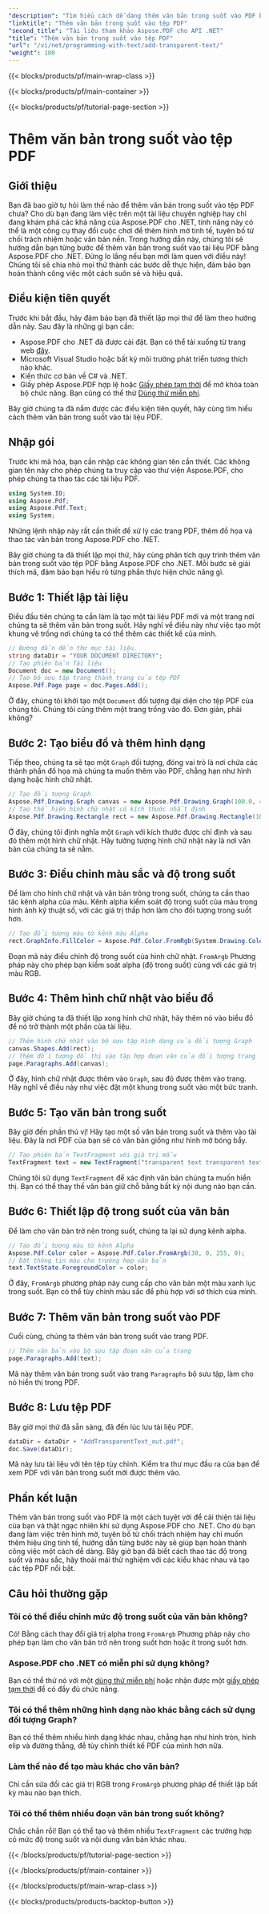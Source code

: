 ```yaml
---
"description": "Tìm hiểu cách dễ dàng thêm văn bản trong suốt vào PDF bằng Aspose.PDF cho .NET với hướng dẫn toàn diện này. Hướng dẫn từng bước để đạt được độ trong suốt hoàn hảo."
"linktitle": "Thêm văn bản trong suốt vào tệp PDF"
"second_title": "Tài liệu tham khảo Aspose.PDF cho API .NET"
"title": "Thêm văn bản trong suốt vào tệp PDF"
"url": "/vi/net/programming-with-text/add-transparent-text/"
"weight": 100
---
```


{{< blocks/products/pf/main-wrap-class >}}

{{< blocks/products/pf/main-container >}}

{{< blocks/products/pf/tutorial-page-section >}}

# Thêm văn bản trong suốt vào tệp PDF

## Giới thiệu

Bạn đã bao giờ tự hỏi làm thế nào để thêm văn bản trong suốt vào tệp PDF chưa? Cho dù bạn đang làm việc trên một tài liệu chuyên nghiệp hay chỉ đang khám phá các khả năng của Aspose.PDF cho .NET, tính năng này có thể là một công cụ thay đổi cuộc chơi để thêm hình mờ tinh tế, tuyên bố từ chối trách nhiệm hoặc văn bản nền. Trong hướng dẫn này, chúng tôi sẽ hướng dẫn bạn từng bước để thêm văn bản trong suốt vào tài liệu PDF bằng Aspose.PDF cho .NET. Đừng lo lắng nếu bạn mới làm quen với điều này! Chúng tôi sẽ chia nhỏ mọi thứ thành các bước dễ thực hiện, đảm bảo bạn hoàn thành công việc một cách suôn sẻ và hiệu quả.

## Điều kiện tiên quyết

Trước khi bắt đầu, hãy đảm bảo bạn đã thiết lập mọi thứ để làm theo hướng dẫn này. Sau đây là những gì bạn cần:

- Aspose.PDF cho .NET đã được cài đặt. Bạn có thể tải xuống từ trang web [đây](https://releases.aspose.com/pdf/net/).
- Microsoft Visual Studio hoặc bất kỳ môi trường phát triển tương thích nào khác.
- Kiến thức cơ bản về C# và .NET.
- Giấy phép Aspose.PDF hợp lệ hoặc [Giấy phép tạm thời](https://purchase.aspose.com/temporary-license/) để mở khóa toàn bộ chức năng. Bạn cũng có thể thử [Dùng thử miễn phí](https://releases.aspose.com/).

Bây giờ chúng ta đã nắm được các điều kiện tiên quyết, hãy cùng tìm hiểu cách thêm văn bản trong suốt vào tài liệu PDF.

## Nhập gói

Trước khi mã hóa, bạn cần nhập các không gian tên cần thiết. Các không gian tên này cho phép chúng ta truy cập vào thư viện Aspose.PDF, cho phép chúng ta thao tác các tài liệu PDF.

```csharp
using System.IO;
using Aspose.Pdf;
using Aspose.Pdf.Text;
using System;
```

Những lệnh nhập này rất cần thiết để xử lý các trang PDF, thêm đồ họa và thao tác văn bản trong Aspose.PDF cho .NET.

Bây giờ chúng ta đã thiết lập mọi thứ, hãy cùng phân tích quy trình thêm văn bản trong suốt vào tệp PDF bằng Aspose.PDF cho .NET. Mỗi bước sẽ giải thích mã, đảm bảo bạn hiểu rõ từng phần thực hiện chức năng gì.

## Bước 1: Thiết lập tài liệu

Điều đầu tiên chúng ta cần làm là tạo một tài liệu PDF mới và một trang nơi chúng ta sẽ thêm văn bản trong suốt. Hãy nghĩ về điều này như việc tạo một khung vẽ trống nơi chúng ta có thể thêm các thiết kế của mình.

```csharp
// Đường dẫn đến thư mục tài liệu.
string dataDir = "YOUR DOCUMENT DIRECTORY";
// Tạo phiên bản Tài liệu
Document doc = new Document();
// Tạo bộ sưu tập trang thành trang của tệp PDF
Aspose.Pdf.Page page = doc.Pages.Add();
```

Ở đây, chúng tôi khởi tạo một `Document` đối tượng đại diện cho tệp PDF của chúng tôi. Chúng tôi cũng thêm một trang trống vào đó. Đơn giản, phải không?

## Bước 2: Tạo biểu đồ và thêm hình dạng

Tiếp theo, chúng ta sẽ tạo một `Graph` đối tượng, đóng vai trò là nơi chứa các thành phần đồ họa mà chúng ta muốn thêm vào PDF, chẳng hạn như hình dạng hoặc hình chữ nhật.

```csharp
// Tạo đối tượng Graph
Aspose.Pdf.Drawing.Graph canvas = new Aspose.Pdf.Drawing.Graph(100.0, 400.0);
// Tạo thể hiện hình chữ nhật có kích thước nhất định
Aspose.Pdf.Drawing.Rectangle rect = new Aspose.Pdf.Drawing.Rectangle(100, 100, 400, 400);
```

Ở đây, chúng tôi định nghĩa một `Graph` với kích thước được chỉ định và sau đó thêm một hình chữ nhật. Hãy tưởng tượng hình chữ nhật này là nơi văn bản của chúng ta sẽ nằm.

## Bước 3: Điều chỉnh màu sắc và độ trong suốt

Để làm cho hình chữ nhật và văn bản trông trong suốt, chúng ta cần thao tác kênh alpha của màu. Kênh alpha kiểm soát độ trong suốt của màu trong hình ảnh kỹ thuật số, với các giá trị thấp hơn làm cho đối tượng trong suốt hơn.

```csharp
// Tạo đối tượng màu từ kênh màu Alpha
rect.GraphInfo.FillColor = Aspose.Pdf.Color.FromRgb(System.Drawing.Color.FromArgb(128, System.Drawing.Color.FromArgb(12957183)));
```

Đoạn mã này điều chỉnh độ trong suốt của hình chữ nhật. `FromArgb` Phương pháp này cho phép bạn kiểm soát alpha (độ trong suốt) cùng với các giá trị màu RGB.

## Bước 4: Thêm hình chữ nhật vào biểu đồ

Bây giờ chúng ta đã thiết lập xong hình chữ nhật, hãy thêm nó vào biểu đồ để nó trở thành một phần của tài liệu.

```csharp
// Thêm hình chữ nhật vào bộ sưu tập hình dạng của đối tượng Graph
canvas.Shapes.Add(rect);
// Thêm đối tượng đồ thị vào tập hợp đoạn văn của đối tượng trang
page.Paragraphs.Add(canvas);
```

Ở đây, hình chữ nhật được thêm vào `Graph`, sau đó được thêm vào trang. Hãy nghĩ về điều này như việc đặt một khung trong suốt vào một bức tranh.

## Bước 5: Tạo văn bản trong suốt

Bây giờ đến phần thú vị! Hãy tạo một số văn bản trong suốt và thêm vào tài liệu. Đây là nơi PDF của bạn sẽ có văn bản giống như hình mờ bóng bẩy.

```csharp
// Tạo phiên bản TextFragment với giá trị mẫu
TextFragment text = new TextFragment("transparent text transparent text transparent text...");
```

Chúng tôi sử dụng `TextFragment` để xác định văn bản chúng ta muốn hiển thị. Bạn có thể thay thế văn bản giữ chỗ bằng bất kỳ nội dung nào bạn cần.

## Bước 6: Thiết lập độ trong suốt của văn bản

Để làm cho văn bản trở nên trong suốt, chúng ta lại sử dụng kênh alpha.

```csharp
// Tạo đối tượng màu từ kênh Alpha
Aspose.Pdf.Color color = Aspose.Pdf.Color.FromArgb(30, 0, 255, 0);
// Đặt thông tin màu cho trường hợp văn bản
text.TextState.ForegroundColor = color;
```

Ở đây, `FromArgb` phương pháp này cung cấp cho văn bản một màu xanh lục trong suốt. Bạn có thể tùy chỉnh màu sắc để phù hợp với sở thích của mình.

## Bước 7: Thêm văn bản trong suốt vào PDF

Cuối cùng, chúng ta thêm văn bản trong suốt vào trang PDF.

```csharp
// Thêm văn bản vào bộ sưu tập đoạn văn của trang
page.Paragraphs.Add(text);
```

Mã này thêm văn bản trong suốt vào trang `Paragraphs` bộ sưu tập, làm cho nó hiển thị trong PDF.

## Bước 8: Lưu tệp PDF

Bây giờ mọi thứ đã sẵn sàng, đã đến lúc lưu tài liệu PDF.

```csharp
dataDir = dataDir + "AddTransparentText_out.pdf";
doc.Save(dataDir);
```

Mã này lưu tài liệu với tên tệp tùy chỉnh. Kiểm tra thư mục đầu ra của bạn để xem PDF với văn bản trong suốt mới được thêm vào.

## Phần kết luận

Thêm văn bản trong suốt vào PDF là một cách tuyệt vời để cải thiện tài liệu của bạn và thật ngạc nhiên khi sử dụng Aspose.PDF cho .NET. Cho dù bạn đang làm việc trên hình mờ, tuyên bố từ chối trách nhiệm hay chỉ muốn thêm hiệu ứng tinh tế, hướng dẫn từng bước này sẽ giúp bạn hoàn thành công việc một cách dễ dàng. Bây giờ bạn đã biết cách thao tác độ trong suốt và màu sắc, hãy thoải mái thử nghiệm với các kiểu khác nhau và tạo các tệp PDF nổi bật.

## Câu hỏi thường gặp

### Tôi có thể điều chỉnh mức độ trong suốt của văn bản không?  
Có! Bằng cách thay đổi giá trị alpha trong `FromArgb` Phương pháp này cho phép bạn làm cho văn bản trở nên trong suốt hơn hoặc ít trong suốt hơn.

### Aspose.PDF cho .NET có miễn phí sử dụng không?  
Bạn có thể thử nó với một [dùng thử miễn phí](https://releases.aspose.com/) hoặc nhận được một [giấy phép tạm thời](https://purchase.aspose.com/temporary-license/) để có đầy đủ chức năng.

### Tôi có thể thêm những hình dạng nào khác bằng cách sử dụng đối tượng Graph?  
Bạn có thể thêm nhiều hình dạng khác nhau, chẳng hạn như hình tròn, hình elip và đường thẳng, để tùy chỉnh thiết kế PDF của mình hơn nữa.

### Làm thế nào để tạo màu khác cho văn bản?  
Chỉ cần sửa đổi các giá trị RGB trong `FromArgb` phương pháp để thiết lập bất kỳ màu nào bạn thích.

### Tôi có thể thêm nhiều đoạn văn bản trong suốt không?  
Chắc chắn rồi! Bạn có thể tạo và thêm nhiều `TextFragment` các trường hợp có mức độ trong suốt và nội dung văn bản khác nhau.

{{< /blocks/products/pf/tutorial-page-section >}}

{{< /blocks/products/pf/main-container >}}

{{< /blocks/products/pf/main-wrap-class >}}

{{< blocks/products/products-backtop-button >}}